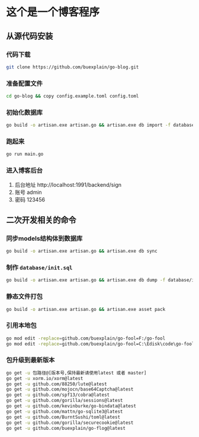 # 这个是一个博客程序

## 从源代码安装

### 代码下载
```bash
git clone https://github.com/buexplain/go-blog.git
```

### 准备配置文件
```bash
cd go-blog && copy config.example.toml config.toml
```

### 初始化数据库
```bash
go build -o artisan.exe artisan.go && artisan.exe db import -f database/init.sql
```

### 跑起来
```bash
go run main.go
```

### 进入博客后台
1. 后台地址 http://localhost:1991/backend/sign
2. 账号 admin
3. 密码 123456

## 二次开发相关的命令

### 同步models结构体到数据库
```bash
go build -o artisan.exe artisan.go && artisan.exe db sync
```

### 制作 `database/init.sql`
```bash
go build -o artisan.exe artisan.go && artisan.exe db dump -f database/init.sql
```

### 静态文件打包
```bash
go build -o artisan.exe artisan.go && artisan.exe asset pack
```

### 引用本地包
```bash
go mod edit -replace=github.com/buexplain/go-fool=F:/go-fool
go mod edit -replace=github.com/buexplain/go-fool=C:\Edisk\code\go-fool
```

### 包升级到最新版本
```bash
go get -u 包路径@[版本号,保持最新请使用latest 或者 master]
go get -u xorm.io/xorm@latest
go get -u github.com/88250/lute@latest
go get -u github.com/mojocn/base64Captcha@latest
go get -u github.com/spf13/cobra@latest
go get -u github.com/gorilla/sessions@latest
go get -u github.com/kevinburke/go-bindata@latest
go get -u github.com/mattn/go-sqlite3@latest
go get -u github.com/BurntSushi/toml@latest
go get -u github.com/gorilla/securecookie@latest
go get -u github.com/buexplain/go-flog@latest
```
